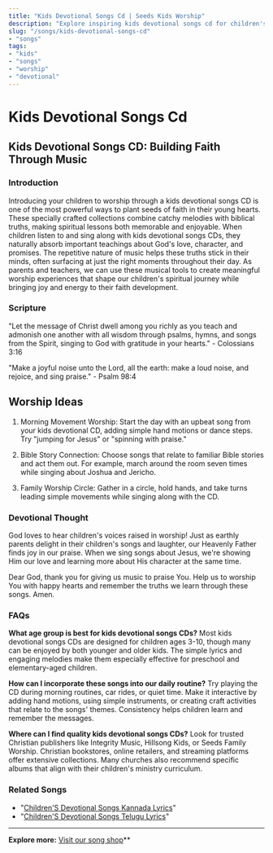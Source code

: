 ```yaml
---
title: "Kids Devotional Songs Cd | Seeds Kids Worship"
description: "Explore inspiring kids devotional songs cd for children's worship and faith development. Biblical music resources for families and ministry."
slug: "/songs/kids-devotional-songs-cd"
- "songs"
tags:
- "kids"
- "songs"
- "worship"
- "devotional"
---
```


# Kids Devotional Songs Cd

## Kids Devotional Songs CD: Building Faith Through Music

### Introduction
Introducing your children to worship through a kids devotional songs CD is one of the most powerful ways to plant seeds of faith in their young hearts. These specially crafted collections combine catchy melodies with biblical truths, making spiritual lessons both memorable and enjoyable. When children listen to and sing along with kids devotional songs CDs, they naturally absorb important teachings about God's love, character, and promises. The repetitive nature of music helps these truths stick in their minds, often surfacing at just the right moments throughout their day. As parents and teachers, we can use these musical tools to create meaningful worship experiences that shape our children's spiritual journey while bringing joy and energy to their faith development.

### Scripture
"Let the message of Christ dwell among you richly as you teach and admonish one another with all wisdom through psalms, hymns, and songs from the Spirit, singing to God with gratitude in your hearts." - Colossians 3:16

"Make a joyful noise unto the Lord, all the earth: make a loud noise, and rejoice, and sing praise." - Psalm 98:4

## Worship Ideas
1. Morning Movement Worship: Start the day with an upbeat song from your kids devotional CD, adding simple hand motions or dance steps. Try "jumping for Jesus" or "spinning with praise."

2. Bible Story Connection: Choose songs that relate to familiar Bible stories and act them out. For example, march around the room seven times while singing about Joshua and Jericho.

3. Family Worship Circle: Gather in a circle, hold hands, and take turns leading simple movements while singing along with the CD.

### Devotional Thought
God loves to hear children's voices raised in worship! Just as earthly parents delight in their children's songs and laughter, our Heavenly Father finds joy in our praise. When we sing songs about Jesus, we're showing Him our love and learning more about His character at the same time.

Dear God, thank you for giving us music to praise You. Help us to worship You with happy hearts and remember the truths we learn through these songs. Amen.

### FAQs
**What age group is best for kids devotional songs CDs?**
Most kids devotional songs CDs are designed for children ages 3-10, though many can be enjoyed by both younger and older kids. The simple lyrics and engaging melodies make them especially effective for preschool and elementary-aged children.

**How can I incorporate these songs into our daily routine?**
Try playing the CD during morning routines, car rides, or quiet time. Make it interactive by adding hand motions, using simple instruments, or creating craft activities that relate to the songs' themes. Consistency helps children learn and remember the messages.

**Where can I find quality kids devotional songs CDs?**
Look for trusted Christian publishers like Integrity Music, Hillsong Kids, or Seeds Family Worship. Christian bookstores, online retailers, and streaming platforms offer extensive collections. Many churches also recommend specific albums that align with their children's ministry curriculum.

### Related Songs

- "[Children'S Devotional Songs Kannada Lyrics](/songs/children-s-devotional-songs-kannada-lyrics/)"
- "[Children'S Devotional Songs Telugu Lyrics](/songs/children-s-devotional-songs-telugu-lyrics/)"

---

**Explore more:** [Visit our song shop](https://seedskidsworship.com/shop)**

<!-- Schema Markup -->
<script type="application/ld+json">
{
  "@context": "https://schema.org",
  "@type": "MusicRecording",
  "name": "Kids Devotional Songs Cd",
  "byArtist": {
    "@type": "MusicGroup",
    "name": "Seeds Kids Worship"
  },
  "isFamilyFriendly": true,
  "url": "https://seedskidsworship.com/songs/kids-devotional-songs-cd/"
}
</script>